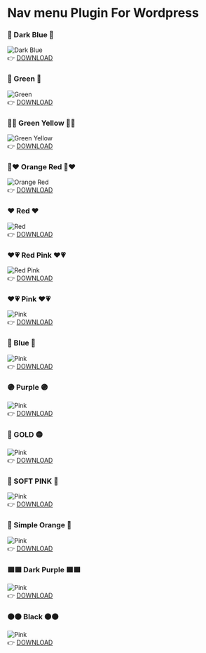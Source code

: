 # Nav menu Plugin For Wordpress
### :blue_heart: Dark Blue :blue_heart:	
![Dark Blue](https://i.imgur.com/wy8V36N.png)\
:point_right:	 [DOWNLOAD](https://download1591.mediafire.com/efke473gop6gENErO5jODTFcIA3voZBJGqKOrgDm_rW0v2nHWV1-ME4gh3KaA5yX5R3A7yJjBffCYWLweGiF174VEdMIlmO66LDS5Avh5O3VLtktcx_lmyHghsWljUzqBuw-uxf4cgUE4vrgiLjveJGmnrqUbsB7iLVK2_mNs0N2/u7s6ctuznxzcaij/nav-menu-darkblue.zip)
### :green_heart:	Green :green_heart:	
![Green](https://i.imgur.com/aKwtTiq.png)\
:point_right:	 [DOWNLOAD](https://download947.mediafire.com/abqk4bo1wimg5VppWBbMDpzASPIIqiN9fFB5fYXMyxxGORbECay1deAbo4PG4QoeTqDMESgQWT0fZlL1e22YkL7TIHc_PaKQKGHftudvnwaTwltYpoYOPIV79yGf005BfEemzremuqmp3hsQa19BDncIOzcsaywM3A--OtncPlqb/ufsipf9r7e8gl39/nav-menu-green.zip)

### :yellow_heart::green_heart:	Green Yellow :yellow_heart::green_heart:	
![Green Yellow](https://i.imgur.com/N4Falna.png)\
:point_right:	 [DOWNLOAD](https://download1325.mediafire.com/wqw5ls0cpx2gESn_dgHAZhqM3jLjMjMY0tREabEP0nzmJ9LVECXi_7Snspq7E9biDm20K20ynky2hRH1PGgreRIXvR3MdMdWlgSHZ_n5mf9iWK_vefUiFKnyrlGVfUA8UHJjxrOExJoFSLnxsVC6Rd6Kf0G7Obmulo5VA5HrVdHw/8r8poq99fh6xtix/nav-menu-greenyellow.zip)

### :orange_heart::heart:	Orange Red :orange_heart::heart:
![Orange Red](https://i.imgur.com/nxRwnGm.png)\
:point_right:	 [DOWNLOAD](https://download1503.mediafire.com/pi8oty7w81qgWDRbQwkKz7I8E2poZadIJM8EB5nsvvC2-5ZjYedxYAGtyqGMq71bhYGhPUz1ENE2QBRNyFBP1-wz-lVepD8vRli2nb6dJGPQBDRFzrSf2COJ_HwfcZ5skLzTMMJd3FZGHgmKR4uzDoSGmzrEhueqqe9mJFUsmP0t/tojgeq37jkroyo9/nav-menu-orangered.zip)

### :heart:	Red :heart:	
![Red](https://i.imgur.com/GiPfDpq.png)\
:point_right:	 [DOWNLOAD](https://download850.mediafire.com/fly86fft9bggbLZsbfOb67YL-PqywO1g0XqKFaVCycNRPJRpvE8d3N9Kol8B4rm94G-RdOIkPd1nL49L04VPINHaFmQWOkmg7Zk-UZW5pcP_C0JMWV1fb_0f28VWTffsm7LroDIUgyFs8cSE-FMOL6aZ5uNrQ1klABOt48rI46nF/0gjaxoa2hlb7p5h/nav-menu-red.zip)

### :heart::heartpulse: Red Pink :heart::heartpulse:
![Red Pink](https://i.imgur.com/nhkHCCK.png)\
:point_right:	 [DOWNLOAD](https://download1334.mediafire.com/sinuhtwowsqgjXr4yUuACOPL9HtaT48AdM7XMjMzBiIdQA5nSYYJm0OWWK9IqAWRA0Xm7Miui6yfjsOmSpI-ycLekoN7nv2_ZTn1AMvG0rcRfidLTONZOlla9T77jzY4GJgYsbr_Ha3--rwSFN3rbM_Efwpn-NVEekHgNTDydE2D/f3cqphfc8fjhv55/nav-menu-redpink.zip)

### :heart::heartpulse: Pink :heart::heartpulse:
![Pink](https://i.imgur.com/ruv5Lwj.png)\
:point_right:	 [DOWNLOAD](https://download947.mediafire.com/ahar2vvgfolgWkvuWyfeQ6ahLaq2C1icoQeBhjDoreE7TlHq5pJtW6sCFqcs-w7JR2Qe2OaCQfsl1sI_X2FaX45tTvbMRZQBCM6y-TF7PxO45E35f5l0988GSh7MP8HdVWgwB8KVfGqsJvCpInz0DHWKmFnXxZFsWP_OAf6MmxuP/jbt5oirdswq5d1c/nav-menu-pink.zip)

### :blue_heart: Blue :blue_heart:
![Pink](https://i.ibb.co/R4t9hJsK/blue-softjpg.jpg)\
:point_right:	 [DOWNLOAD](https://download1334.mediafire.com/nzft45wxxopgLIfj2TTAUN6Yxg6uolui6P8-MVDjTGMtQs4UIHZ1xAdZGBcasR50geOmt9c2MmdFCeGq6HfSl_Y9XJwa6alLi2q62oG8WClHo03an3hGG837FLHu6xsNsf_tprhWF0aR45KcXBuom5AyGSWx0GYhgpEV8I03LNBcDCY/svjniwwcx8xkvrh/nav-menu-blue.zip)

### 🟣 Purple 🟣
![Pink](https://i.ibb.co/zhFJfymC/purple.png)\
:point_right:	 [DOWNLOAD](https://download943.mediafire.com/g09objiiu8tgb2qHHnI6Wpl0lpCSLdi1DYxmV_XxTghO0F3bFEnO6LfxQGIKMhz0ruJTS-B0-QwxnSf9aoZQdWbxDhv4mjITkq_kCPCd9FqY82vmRXZmQdU_hjnIbbSkwohPztTjbE_TgXKjNUjtIBgz2RtPcHu9PlNmKvlyLNcKnf0/vvmkqvxlzws4d2q/nav-menu-gold.zip)

### 💛 GOLD 🟡
![Pink](https://i.ibb.co/4nB29wFG/goldnav.png)\
:point_right:	 [DOWNLOAD](https://download1336.mediafire.com/1tyxb5giloagl1NMoWcCHqDls4YiXDKKZdTEB2i-gT2MUXAJlR62n7LsHh4loiRUkgHI0IsMF_okoa-YgNJgWGROH3GPrFwcXkc2s2LExEhWJNco5NX05P8lykLsGSW5uFATBk0rErTsvGQ5FjJdvV1yBqq4wE5iaetfBm2SqEuUWaI/zqql6rteo96919h/nav-menu-gold-yellow.zip)

### 🩷 SOFT PINK 🩷
![Pink](https://i.ibb.co/C3khYj8S/softpink.png)\
:point_right:	 [DOWNLOAD](https://download1528.mediafire.com/yswydtzknrlgCMk_ObsuaCmbAWHAveVvNGMnrRQ2BhrN1_sZ3IfmYbHjSgeNiA-JiuRCLAnmBDO8wFtCewyvmgkQDIlGB1G5CPoNKM2R9H1UqOt2aEJPorUX_PguQEyeGQM_p47-e1oMFHSTldIk_n10roH52cMV0NIlRqOuWNtTjAQ/8uvx2lkesnsqt38/nav-menu-softpink.zip)

### 🍊 Simple Orange 🍊
![Pink](https://i.ibb.co/9HYvNLQ7/oragesimply.png)\
:point_right:	 [DOWNLOAD](https://download1322.mediafire.com/ypt5q744wjvgxALoR_Q6EENOMZDkn80Aj6jwsuUpaYEnn1RqFSopHIQJcDz6h55W9VzDeSxOQmQpENfDwkWWFowwOLYsrux18zRwwpwjoVl39CMHx8s0iTTjXLwJHOavAcI-Yq4ue1BCntGzvNADsoKslCxmfn2eCTonusn99wWaDgs/rc482isvf0w43jy/nav-menu-sim-orange.zip)

### 🟪🟪 Dark Purple 🟪🟪
![Pink](https://i.ibb.co/RT6YZ5qk/darkpurplr.png)\
:point_right:	 [DOWNLOAD](https://download1326.mediafire.com/frhczdk7qsjgRgpEZrP0aIp9QNUnemkBS-T4ltfGfUZkaSL9CaoslkaSiwqsz_dhVnmoilLQrvBuC47NC9-XQ3Ih8OT0t9yyNUVbagmY-VxYDVWBomeuslj85xzyf8W-63VDsOM14pqNxso0jGl9zv2slmsvD0PhcC1e9RBTqRt4NuA/mv19xw03r4khreo/nav-menu-darkpurplr.zip)

### ⚫⚫ Black ⚫⚫
![Pink](https://i.ibb.co/chywkXSq/blacknav.jpg)\
:point_right:	 [DOWNLOAD](https://download1530.mediafire.com/yyf154aydapg1MqXZcdL6ccoo_DdcxbLHMj6wP3Yj9qbYVmKEYHA_OtdOGwrxzeYwP06SOqHpqS25clad5lNbbMETEjI7OjG61cfZfDaFhDni1_GiAGDHp0bjLCpu5Zn9_H895VTzeSZFAMY29PRHN62joSp_LgNJDYdDJHPbvLHMQ/4odulkene0x3b70/nav-menu-black.zip)

